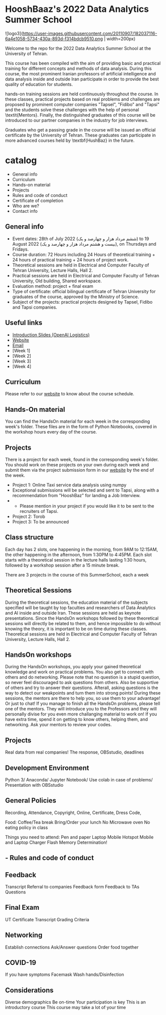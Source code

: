 # HooshBaaz's 2022 Data Analytics Summer School

![logo3](https://user-images.githubusercontent.com/20110907/182037116-6a4e1058-5734-430a-893d-f314bdcb9510.png  | width=200px)

Welcome to the repo for the 2022 Data Analytics Summer School at the University of Tehran.

This course has been compiled with the aim of providing basic and practical training for different concepts and methods of data analysis. During this course, the most prominent Iranian professors of artificial intelligence and data analysis inside and outside Iran participate in order to provide the best quality of education for students.

hands-on training sessions are held continuously throughout the course. In these classes, practical projects based on real problems and challenges are proposed by prominent computer companies "Tapsel", "Fidibo" and "Tapsi" and the students solve these challenges with the help of personal \textit{Mentors}. Finally, the distinguished graduates of this course will be introduced to our partner companies in the industry for job interviews.

Graduates who get a passing grade in the course will be issued an official certificate by the University of Tehran. These graduates can participate in more advanced courses held by \textbf{HushBaz} in the future.

# catalog
- General info
- Curriculum
- Hands-on material
- Projects
- Rules and code of conduct
- Certificate of completion
- Who are we?
- Contact info

## General info
- Event dates: 28th of July 2022 (ششم مرداد هزار و چهارصد و یک) to 19 August 2022 (بیست و هشتم مرداد هزار و چهارصد و یک), on Thursdays and Fridays.
- Course duration: 72 Hours including 24 Hours of theoretical training + 24 hours of practical training + 24 hours of project work.
- Theoretical sessions are held in Electrical and Computer Faculty of Tehran University, Lecture Halls, Hall 2.
- Practical sessions are held in Electrical and Computer Faculty of Tehran University, Old building, Shared workspace.
- Evaluation method: project + final exam
- Type of certificate: official bilingual certificate of Tehran University for graduates of the course, approved by the Ministry of Science.
- Subject of the projects: practical projects designed by Tapsel, Fidibo and Tapsi companies.

## Useful links
- [Introduction Slides (OpenAI Logistics)](https://docs.google.com/presentation/d/14Ecq1H8HL4cUZ3KfeanhxS7FFTm4GwxxAQqrZJiAlmI/edit#slide=id.g13fa0b127a9_0_78)
- [Website](openai.school)
- [Email](info@openai.school)
- [Week 1]
- [Week 2]
- [Week 3]
- [Week 4]

## Curriculum
Please refer to our [website](https://openai.school/) to know about the course schedule.

## Hands-On material 
You can find the HandsOn material for each week in the corresponding week's folder. These files are in the form of Python Notebooks, covered in the workshop hours every day of the course.

## Projects 
There is a project for each week, found in the corresponding week's folder. You should work on these projects on your own during each week and submit them via the project submission form in our [website](https://openai.school/) by the end of the week.

- Project 1: Online Taxi service data analysis using numpy
 - Exceptional submissions will be selected and sent to Tapsi, along with a recommendation from "HooshBaz" for landing a Job Interview.
- - Please mention in your project if you would like it to be sent to the recruiters of Tapsi.
- Project 2: Torob
- Project 3: To be announced


## Class structure

Each day has 2 slots, one happening in the morning, from 9AM to 12:15AM, the other happening in the afternoon, from 1:30PM to 4:45PM. Each slot starts with a theoretical session in the lecture halls lasting 1:30 hours, followed by a workshop session after a 15 minute break. 

There are 3 projects in the course of this SummerSchool, each a week

## Theoretical Sessions

During the theoretical sessions, the education material of the subjects specified will be taught by top faculties and researchers of Data Analytics and AI inside and outside Iran. These sessions are held as keynote presentations. Since the HandsOn workshops followed by these theoretical sessions will directly be related to them, and hence impossible to do without knowing the theory, it is important to be on time during these classes. Theoretical sessions are held in Electrical and Computer Faculty of Tehran University, Lecture Halls, Hall 2.

## HandsOn workshops

During the HandsOn workshops, you apply your gained theoretical knowledge and work on practical problems. You also get to connect with others and do networking. Please note that no question is a stupid question, so never feel discouraged to ask questions from others. Also be supportive of others and try to answer their questions. Afterall, asking questions is the way to detect our weakpoints and turn them into strong points! During these sessions, the mentors are there to help you, so use them to your advantage! Or just to chat! If you manage to finish all the HandsOn problems, please tell one of the mentors. They will introduce you to the Professors and they will personally divise for you even more challanging material to work on! If you have extra time, spend it on getting to know others, helping them, and networking. Ask your mentors to review your codes.

## Projects

Real data from real companies! The response, OBSstudio, deadlines

## Development Environment
Python 3/ Anaconda/ Jupyter Notebook/ Use colab in case of problems/ Presentation with OBSstudio

## General Policies
Recording, Attendance, Copyright, Online, Certificate, Dress Code,

Food:
Coffee/Tea break
Bring/Order your lunch
No Microwave oven
No eating policy in class

Things you need to attend:
Pen and paper
Laptop
Mobile Hotspot
Mobile and Laptop Charger
Flash Memory
Determination!

## - Rules and code of conduct

## Feedback
Transcript
Referral to companies
Feedback form
Feedback to TAs
Questions

## Final Exam
UT Certificate
Transcript
Grading Criteria

## Networking
Establish connections
Ask/Answer questions
Order food together

## COVID-19
If you have symptoms
Facemask
Wash hands/Disinfection

## Considerations
Diverse demographics
Be on-time
Your participation is key
This is an introductory course
This course may take a lot of your time
